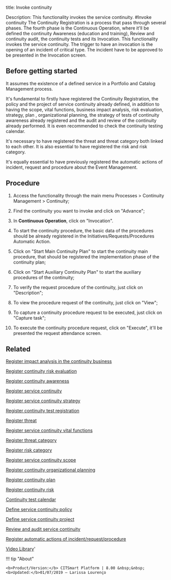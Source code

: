 title: Invoke continuity

Description: This functionality invokes the service continuity.
#Invoke continuity
The Continuity Registration is a process that pass through several phases. The fourth phase is the Continuous Operation, where it'll be defined the continuity Awareness (education and training), Review and continuity audit, the continuity tests and its Invocation. This functionality invokes the service continuity.
The trigger to have an invocation is the opening of an incident of critical type. The incident have to be approved to be presented in the Invocation screen.

Before getting started
--------------------------

It assumes the existence of a defined service in a Portfolio and Catalog
Management process.

It's fundamental to firstly have registered the Continuity Registration, the
policy and the project of service continuity already defined, in addition to
having the scope, vital functions, business impact analysis, risk evaluation,
strategy, plan , organizational planning, the strategy of tests of continuity
awareness already registered and the audit and review of the continuity already
performed. It is even recommended to check the continuity testing calendar.

It's necessary to have registered the threat and threat category both linked to
each other. It is also essential to have registered the risk and risk category.

It's equally essential to have previously registered the automatic actions of
incident, request and procedure about the Event Management.

Procedure
-------------

1.  Access the functionality through the main menu Processes \> Continuity
    Management \> Continuity;

2.  Find the continuity you want to invoke and click on "Advance";

3.  In **Continuous Operation**, click on "Invocation".

4.  To start the continuity procedure, the basic data of the procedures should
    be already registered in the Initiatives/Requests/Procedures Automatic
    Action.

5.  Click on "Start Main Continuity Plan" to start the continuity main
    procedure, that should be registered the implementation phase of the
    continuity plan;

6.  Click on "Start Auxiliary Continuity Plan" to start the auxiliary procedures
    of the continuity;

7.  To verify the request procedure of the continuity, just click on
    "Description";

8.  To view the procedure request of the continuity, just click on "View";

9.  To capture a continuity procedure request to be executed, just click on
    "Capture task";

10. To execute the continuity procedure request, click on "Execute", it'll be
    presented the request attendance screen.

Related
-----------

[Register impact analysis in the continuity business](/en-us/citsmart-esp-8/processes/continuity/use/impact-analysis-continuity-business.html)

[Register continuity risk evaluation](/en-us/citsmart-esp-8/processes/continuity/use/continuity-risk-evaluation.html)

[Register continuity awareness](/en-us/citsmart-esp-8/processes/continuity/use/continuity-awareness.html)

[Register service continuity](/en-us/citsmart-esp-8/processes/continuity/use/register-service-continuity.html)

[Register service continuity strategy](/en-us/citsmart-esp-8/processes/continuity/use/service-continuity-strategy.html)

[Register continuity test registration](/en-us/citsmart-esp-8/processes/continuity/use/continuity-test-registration.html)

[Register threat](/en-us/citsmart-esp-8/processes/continuity/use/register-threat.html)

[Register service continuity vital functions](/en-us/citsmart-esp-8/processes/continuity/use/continuity-vital-functions.html)

[Register threat category](/en-us/citsmart-esp-8/processes/continuity/use/threat-category.html)

[Register risk category](/en-us/citsmart-esp-8/processes/continuity/use/risk-category.html)

[Register service continuity scope](/en-us/citsmart-esp-8/processes/continuity/use/service-continuity-scope.html)

[Register continuity organizational planning](/en-us/citsmart-esp-8/processes/continuity/use/continuity-organizational-planning.html)

[Register continuity plan](/en-us/citsmart-esp-8/processes/continuity/use/continuity-plan.html)

[Register continuity risk](/en-us/citsmart-esp-8/processes/continuity/use/register-continuity-risk.html)

[Continuity test calendar](/en-us/citsmart-esp-8/processes/continuity/use/continuity-test-calendar.html)

[Define service continuity policy](/en-us/citsmart-esp-8/processes/continuity/use/continuity-policy.html)

[Define service continuity project](/en-us/citsmart-esp-8/processes/continuity/use/service-continuity-project.html)

[Review and audit service continuity](/en-us/citsmart-esp-8/processes/continuity/use/review-and-audit-continuity.html)

[Register automatic actions of incident/request/procedure](/en-us/citsmart-esp-8/additional-features/automation-of-operation/configuration/register-automatic-actions-incident-request-procedure.html)

<i class='fa fa-youtube-play  fa-2x' style='color:#97ce17;vertical-align: middle;'> </i> [Video Library](https://www.youtube.com/playlist?list=PLB5qK2uzf2RPwpIsGu97d5LVHeTNzpTMC)'

!!! tip "About"

    <b>Product/Version:</b> CITSmart Platform | 8.00 &nbsp;&nbsp;
    <b>Updated:</b>01/07/2019 – Larissa Lourenço

